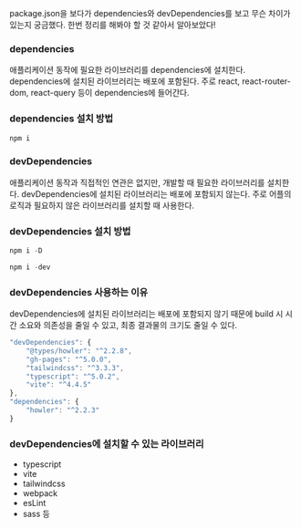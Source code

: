 package.json을 보다가 dependencies와 devDependencies를 보고 무슨 차이가 있는지 궁금했다. 한번 정리를 해봐야 할 것 같아서 알아보았다!

### dependencies

애플리케이션 동작에 필요한 라이브러리를 dependencies에 설치한다. dependencies에 설치된 라이브러리는 배포에 포함된다. 주로 react, react-router-dom, react-query 등이 dependencies에 들어간다.

### dependencies 설치 방법

```typescript
npm i
```

### devDependencies

애플리케이션 동작과 직접적인 연관은 없지만, 개발할 때 필요한 라이브러리를 설치한다. devDependencies에 설치된 라이브러리는 배포에 포함되지 않는다. 주로 어플의 로직과 필요하지 않은 라이브러리를 설치할 때 사용한다.

### devDependencies 설치 방법

```typescript
npm i -D
```

```typescript
npm i -dev
```

### devDependencies 사용하는 이유

devDependencies에 설치된 라이브러리는 배포에 포함되지 않기 때문에 build 시 시간 소요와 의존성을 줄일 수 있고, 최종 결과물의 크기도 줄일 수 있다.

```typescript
"devDependencies": {
    "@types/howler": "^2.2.8",
    "gh-pages": "^5.0.0",
    "tailwindcss": "^3.3.3",
    "typescript": "^5.0.2",
    "vite": "^4.4.5"
},
"dependencies": {
    "howler": "^2.2.3"
}
```

### devDependencies에 설치할 수 있는 라이브러리

-   typescript
-   vite
-   tailwindcss
-   webpack
-   esLint
-   sass 등
